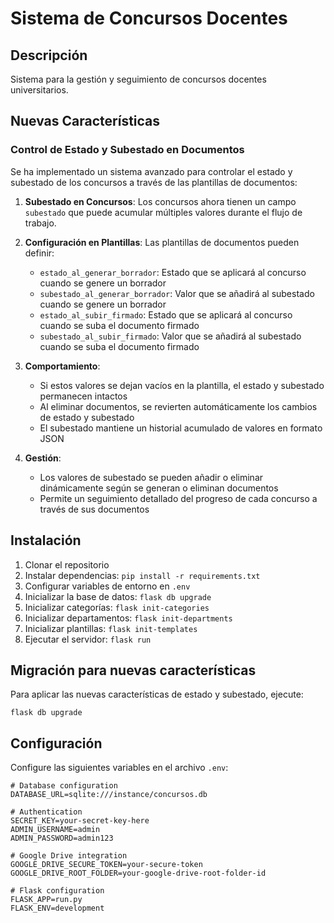# Sistema de Concursos Docentes

## Descripción
Sistema para la gestión y seguimiento de concursos docentes universitarios.

## Nuevas Características

### Control de Estado y Subestado en Documentos

Se ha implementado un sistema avanzado para controlar el estado y subestado de los concursos a través de las plantillas de documentos:

1. **Subestado en Concursos**: Los concursos ahora tienen un campo `subestado` que puede acumular múltiples valores durante el flujo de trabajo.

2. **Configuración en Plantillas**: Las plantillas de documentos pueden definir:
   - `estado_al_generar_borrador`: Estado que se aplicará al concurso cuando se genere un borrador
   - `subestado_al_generar_borrador`: Valor que se añadirá al subestado cuando se genere un borrador
   - `estado_al_subir_firmado`: Estado que se aplicará al concurso cuando se suba el documento firmado
   - `subestado_al_subir_firmado`: Valor que se añadirá al subestado cuando se suba el documento firmado

3. **Comportamiento**:
   - Si estos valores se dejan vacíos en la plantilla, el estado y subestado permanecen intactos
   - Al eliminar documentos, se revierten automáticamente los cambios de estado y subestado
   - El subestado mantiene un historial acumulado de valores en formato JSON

4. **Gestión**:
   - Los valores de subestado se pueden añadir o eliminar dinámicamente según se generan o eliminan documentos
   - Permite un seguimiento detallado del progreso de cada concurso a través de sus documentos

## Instalación

1. Clonar el repositorio
2. Instalar dependencias: `pip install -r requirements.txt`
3. Configurar variables de entorno en `.env`
4. Inicializar la base de datos: `flask db upgrade`
5. Inicializar categorías: `flask init-categories`
6. Inicializar departamentos: `flask init-departments`
7. Inicializar plantillas: `flask init-templates`
8. Ejecutar el servidor: `flask run`

## Migración para nuevas características

Para aplicar las nuevas características de estado y subestado, ejecute:

```
flask db upgrade
```

## Configuración

Configure las siguientes variables en el archivo `.env`:

```
# Database configuration
DATABASE_URL=sqlite:///instance/concursos.db

# Authentication
SECRET_KEY=your-secret-key-here
ADMIN_USERNAME=admin
ADMIN_PASSWORD=admin123

# Google Drive integration
GOOGLE_DRIVE_SECURE_TOKEN=your-secure-token
GOOGLE_DRIVE_ROOT_FOLDER=your-google-drive-root-folder-id

# Flask configuration
FLASK_APP=run.py
FLASK_ENV=development
```
